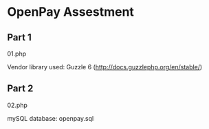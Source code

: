 # OpenPay Assestment

## Part 1
01.php

Vendor library used: Guzzle 6 (http://docs.guzzlephp.org/en/stable/)

## Part 2
02.php

mySQL database: openpay.sql

